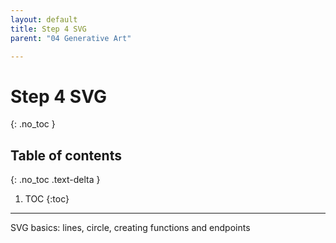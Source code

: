 ```yaml
---
layout: default
title: Step 4 SVG
parent: "04 Generative Art"

---
```


# Step 4 SVG
{: .no_toc }

## Table of contents
{: .no_toc .text-delta }

1. TOC
{:toc}

---

SVG basics: lines, circle, creating functions and endpoints